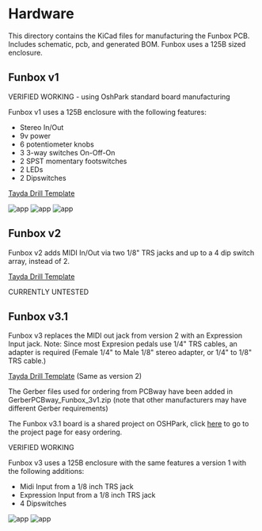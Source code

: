 # Hardware

This directory contains the KiCad files for manufacturing the Funbox PCB. Includes schematic, pcb, and generated BOM.
Funbox uses a 125B sized enclosure.

## Funbox v1

VERIFIED WORKING - using OshPark standard board manufacturing

Funbox v1 uses a 125B enclosure with the following features:
- Stereo In/Out
- 9v power
- 6 potentiometer knobs 
- 3 3-way switches On-Off-On
- 2 SPST momentary footswitches
- 2 LEDs
- 2 Dipswitches

[Tayda Drill Template](https://drill.taydakits.com/box-designs/new?public_key=bXVVdnZXK0pOVWJjZG5YOGtwd282Zz09Cg==)

![app](https://github.com/GuitarML/Funbox/blob/main/hardware/images/funbox_v1_front.jpg)
![app](https://github.com/GuitarML/Funbox/blob/main/hardware/images/funbox_v1_inside.jpg)
![app](https://github.com/GuitarML/Funbox/blob/main/hardware/images/funbox_v1_pcb.jpg)


## Funbox v2

Funbox v2 adds MIDI In/Out via two 1/8" TRS jacks and up to a 4 dip switch array, instead of 2.

[Tayda Drill Template](https://drill.taydakits.com/box-designs/new?public_key=M3BDZTdRSmFWRkF4QXpQUzRORjIwQT09Cg==)

CURRENTLY UNTESTED 

## Funbox v3.1

Funbox v3 replaces the MIDI out jack from version 2 with an Expression Input jack. 
Note: Since most Expresion pedals use 1/4" TRS cables, an adapter is required (Female 1/4" to Male 1/8" stereo adapter, or 1/4" to 1/8" TRS cable.)

[Tayda Drill Template](https://drill.taydakits.com/box-designs/new?public_key=M3BDZTdRSmFWRkF4QXpQUzRORjIwQT09Cg==) (Same as version 2)

The Gerber files used for ordering from PCBway have been added in GerberPCBway_Funbox_3v1.zip (note that other manufacturers may have different Gerber requirements)

The Funbox v3.1 board is a shared project on OSHPark, click [here](https://oshpark.com/shared_projects/kSxr4G8c) to go to the project page for easy ordering.

VERIFIED WORKING

Funbox v3 uses a 125B enclosure with the same features a version 1 with the following additions:
- Midi Input from a 1/8 inch TRS jack
- Expression Input from a 1/8 inch TRS jack
- 4 Dipswitches

![app](https://github.com/GuitarML/Funbox/blob/main/hardware/images/funbox_v3_front.jpg)
![app](https://github.com/GuitarML/Funbox/blob/main/hardware/images/funbox_v3_inside.jpg)